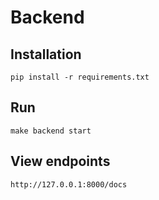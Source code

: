 # Backend
## Installation
`pip install -r requirements.txt`
## Run 
`make backend start`
## View endpoints
`http://127.0.0.1:8000/docs`
